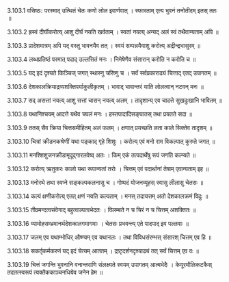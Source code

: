 3.103.1
वसिष्ठः:
परस्माद् उत्थितं चेतः कणो लोल इवार्णवात् ।
स्फारताम् एत्य भुवनं तनोतीदम् इतस् ततः ॥


3.103.2
ह्रस्वं दीर्घीकरोत्य् आशु दीर्घं नयति खर्वताम् ।
स्वतां नयत्य् अन्यद् अलं स्वं तथैवान्यताम् अपि ॥


3.103.3
प्रादेशमात्रम् अपि यद् वस्तु भावनयैव तत् ।
स्वयं सम्पन्नयैवाशु करोत्य् अद्रीन्द्रभासुरम् ॥


3.103.4
लब्धप्रतिष्ठं परमात् पदाद् उल्लसितं मनः ।
निमेषेणैव संसारान् करोति न करोति च ॥


3.103.5
यद् इदं दृश्यते किञ्चिज् जगत् स्थास्नु चरिष्णु च ।
सर्वं सर्वप्रकाराढ्यं चित्ताद् एतद् उपागतम् ॥


3.103.6
देशकालक्रियाद्रव्यशक्तिपर्याकुलीकृतम् ।
भावाद् भावान्तरं याति लोलत्वान् नटवन् मनः ॥


3.103.7
सद् असत्तां नयत्य् आशु सत्तां चासन् नयत्य् अलम् ।
तादृशान्य् एव चादत्ते सुखदुःखानि भावितम् ॥


3.103.8
यथानिश्चयम् आदत्ते यथैव चपलं मनः ।
हस्तपादादिसङ्घातस् तथा प्रयतते सदा ॥


3.103.9
ततस् सैव क्रिया चित्तसमीहितम् अलं फलम् ।
क्षणात् प्रयच्छति लता काले सिक्तेव तादृशम् ॥


3.103.10
चित्रां क्रीडनकश्रेणीं यथा पङ्काद् गृहे शिशुः ।
करोत्य् एवं मनो राम विकल्पात् कुरुते जगत् ॥


3.103.11
मनश्शिशुजनक्रीडामृदूद्गारलवेष्व् अतः ।
किम् एकं तत्पदार्थेषु रूपं जगति कल्प्यते ॥


3.103.12
करोत्य् ऋतुकरः कालो यथा रूपान्यतां तरोः ।
चित्तम् एवं पदार्थानां तेषाम् एवान्यताम् इह ॥


3.103.13
मनोरथे तथा स्वप्ने सङ्कल्पकलनासु च ।
गोष्पदं योजनव्यूहस् स्वासु लीलासु चेतसः ॥


3.103.14
कल्पं क्षणीकरोत्य् एतत् क्षणं नयति कल्पताम् ।
मनस् तदायत्तम् अतो देशकालक्रमं विदुः ॥


3.103.15
तीव्रमन्दत्वसंवेगाद् बहुत्वाल्पत्वभेदतः ।
विलम्बते न च चिरं न च चित्तम् अशक्तितः ॥


3.103.16
व्यामोहसम्भ्रमानर्थदेशकालगमागमाः ।
चेतसः प्रभवन्त्य् एते पादपाद् इव पल्लवाः ॥


3.103.17
जलम् एव यथाम्भोधिर् औष्ण्यम् एव यथानलः ।
तथा विविधसंरम्भस् संसारश् चित्तम् एव हि ॥


3.103.18
सकर्तृकर्मकरणं यद् इदं चेत्यम् आततम् ।
द्रष्टृदर्शनदृश्याढ्यं तत् सर्वं चित्तम् एव वः ॥


3.103.19
चित्तं जगन्ति भुवनानि वनान्तराणि संलक्ष्यते स्वयम् उपागतम् आत्मभेदैः ।
केयूरमौलिकटकैस् तदतत्स्वरूपं त्यक्तैककाञ्चनधियेव जनेन हेम ॥

